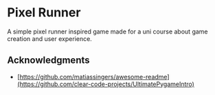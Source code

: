 # Pixel Runner

A simple pixel runner inspired game made for a uni course about game creation and user experience.

## Acknowledgments

* [https://github.com/matiassingers/awesome-readme](https://github.com/clear-code-projects/UltimatePygameIntro)
